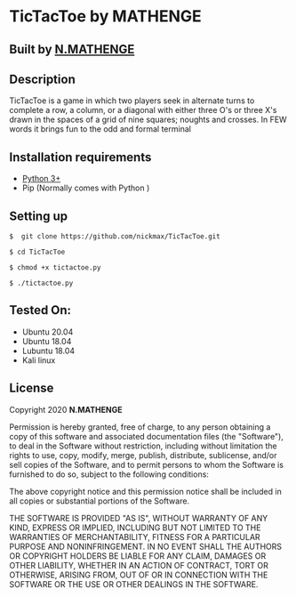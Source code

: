 # TicTacToe  by MATHENGE

## Built by [N.MATHENGE](https://www.instagram.com/_math.enge_/)

## Description
TicTacToe is a game in which two players seek in alternate turns to complete a row, a column, or a diagonal with either three O's or three X's drawn in the spaces of a grid of nine squares; noughts and crosses. In FEW words it brings fun to the odd and formal terminal

## Installation requirements
* [Python 3+](python.org)
* Pip (Normally comes with Python )

## Setting up
    $  git clone https://github.com/nickmax/TicTacToe.git
 
    $ cd TicTacToe
  
    $ chmod +x tictactoe.py
  
    $ ./tictactoe.py
 
 ## Tested On:
 * Ubuntu 20.04
 * Ubuntu 18.04
 * Lubuntu 18.04
 * Kali linux
 
 ## License
 Copyright 2020 **N.MATHENGE**

Permission is hereby granted, free of charge, to any person obtaining a copy of this software and associated documentation files (the "Software"), to deal in the Software without restriction, including without limitation the rights to use, copy, modify, merge, publish, distribute, sublicense, and/or sell copies of the Software, and to permit persons to whom the Software is furnished to do so, subject to the following conditions:

The above copyright notice and this permission notice shall be included in all copies or substantial portions of the Software.

THE SOFTWARE IS PROVIDED "AS IS", WITHOUT WARRANTY OF ANY KIND, EXPRESS OR IMPLIED, INCLUDING BUT NOT LIMITED TO THE WARRANTIES OF MERCHANTABILITY, FITNESS FOR A PARTICULAR PURPOSE AND NONINFRINGEMENT. IN NO EVENT SHALL THE AUTHORS OR COPYRIGHT HOLDERS BE LIABLE FOR ANY CLAIM, DAMAGES OR OTHER LIABILITY, WHETHER IN AN ACTION OF CONTRACT, TORT OR OTHERWISE, ARISING FROM, OUT OF OR IN CONNECTION WITH THE SOFTWARE OR THE USE OR OTHER DEALINGS IN THE SOFTWARE.




